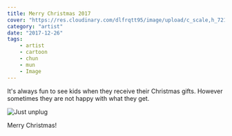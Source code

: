 ```yaml
---
title: Merry Christmas 2017
cover: "https://res.cloudinary.com/dlfrqtt95/image/upload/c_scale,h_721,w_960/v1610144336/ChunMunChristmas_hjrgyi.png"
category: "artist"
date: "2017-12-26"
tags:
    - artist
    - cartoon
    - chun
    - mun
    - Image
---
```


It's always fun to see kids when they receive their Christmas gifts. However sometimes they are not happy with what they get.

<picture>
  <source srcset="https://res.cloudinary.com/dlfrqtt95/image/upload/c_scale,h_721,w_960/v1610144336/ChunMunChristmas_hjrgyi.webp" type="image/webp">
  <source srcset="https://res.cloudinary.com/dlfrqtt95/image/upload/c_scale,h_721,w_960/v1610144336/ChunMunChristmas_hjrgyi.png" type="image/jpeg"> 
  <img src="https://res.cloudinary.com/dlfrqtt95/image/upload/c_scale,h_721,w_960/v1610144336/ChunMunChristmas_hjrgyi.png" alt="Just unplug">
</picture>

Merry Christmas!
